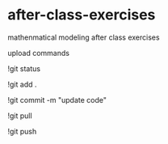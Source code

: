 # after-class-exercises
mathenmatical modeling after class exercises

upload commands

!git status

!git add .

!git commit -m "update code"

!git pull

!git push